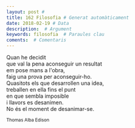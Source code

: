```yaml
---
layout: post #
title: 162 Filosofia # Generat automàticament
date: 2018-02-19 # Data
description:  # Argument
keywords: filosofia  # Paraules clau
coments:  # Comentaris
---
```


Quan he decidit <br />
que val la pena aconseguir un resultat <br />
em pose mans a l'obra, <br />
faig una prova per aconseguir-ho. <br />
Quasitots els que desarrollen una idea, <br />
treballen en ella fins el punt <br />
en que sembla imposible <br />
i llavors es desanimen. <br />
No és el moment de desanimar-se. <br />

<small>Thomas Alba Edison</small>

